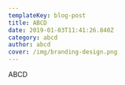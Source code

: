 ```yaml
---
templateKey: blog-post
title: ABCD
date: 2019-01-03T11:41:26.840Z
category: abcd
author: abcd
cover: /img/branding-design.png
---
```

ABCD
